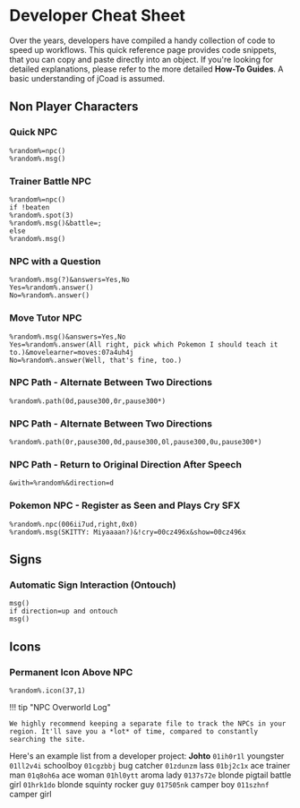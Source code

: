 # Developer Cheat Sheet

Over the years, developers have compiled a handy collection of code to speed up workflows. This quick reference page provides code snippets, that you can copy and paste directly into an object. If you're looking for detailed explanations, please refer to the more detailed **How-To Guides**. A basic understanding of jCoad is assumed.

## Non Player Characters
### Quick NPC
```json" 
%random%=npc()
%random%.msg()
```

### Trainer Battle NPC
```json" 
%random%=npc()
if !beaten
%random%.spot(3)
%random%.msg()&battle=;
else
%random%.msg()
```

### NPC with a Question
```json" 
%random%.msg(?)&answers=Yes,No
Yes=%random%.answer()
No=%random%.answer()
```

### Move Tutor NPC
```json" 
%random%.msg()&answers=Yes,No
Yes=%random%.answer(All right, pick which Pokemon I should teach it to.)&movelearner=moves:07a4uh4j
No=%random%.answer(Well, that's fine, too.)
```

### NPC Path - Alternate Between Two Directions
```json" 
%random%.path(0d,pause300,0r,pause300*)
```

### NPC Path - Alternate Between Two Directions
```json" 
%random%.path(0r,pause300,0d,pause300,0l,pause300,0u,pause300*)
```

### NPC Path - Return to Original Direction After Speech
```json" 
&with=%random%&direction=d
```

### Pokemon NPC - Register as Seen and Plays Cry SFX
```json" 
%random%.npc(006ii7ud,right,0x0)
%random%.msg(SKITTY: Miyaaaan?)&!cry=00cz496x&show=00cz496x
```

## Signs
### Automatic Sign Interaction (Ontouch)
```json"
msg()
if direction=up and ontouch
msg()
```

## Icons
### Permanent Icon Above NPC
```json"
%random%.icon(37,1)
```
!!! tip "NPC Overworld Log"

    We highly recommend keeping a separate file to track the NPCs in your region. It'll save you a *lot* of time, compared to constantly searching the site.

Here's an example list from a developer project:
**Johto**
`01ih0r1l` youngster
`01ll2v4i` schoolboy
`01cgzbbj` bug catcher
`01zdunzm` lass
`01bj2c1x` ace trainer man
`01q8oh6a` ace woman
`01hl0ytt` aroma lady
`0137s72e` blonde pigtail battle girl
`01hrk1do` blonde squinty rocker guy
`017505nk` camper boy
`011szhnf` camper girl
